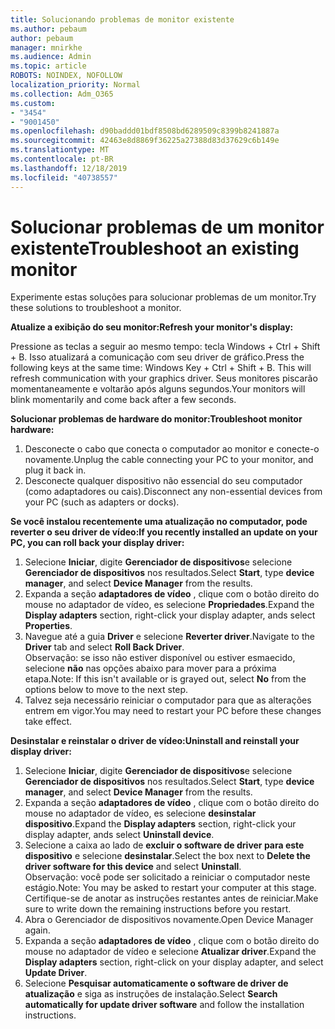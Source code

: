 ```yaml
---
title: Solucionando problemas de monitor existente
ms.author: pebaum
author: pebaum
manager: mnirkhe
ms.audience: Admin
ms.topic: article
ROBOTS: NOINDEX, NOFOLLOW
localization_priority: Normal
ms.collection: Adm_O365
ms.custom:
- "3454"
- "9001450"
ms.openlocfilehash: d90baddd01bdf8508bd6289509c8399b8241887a
ms.sourcegitcommit: 42463e8d8869f36225a27388d83d37629c6b149e
ms.translationtype: MT
ms.contentlocale: pt-BR
ms.lasthandoff: 12/18/2019
ms.locfileid: "40738557"
---
```

# <a name="troubleshoot-an-existing-monitor"></a><span data-ttu-id="c2115-102">Solucionar problemas de um monitor existente</span><span class="sxs-lookup"><span data-stu-id="c2115-102">Troubleshoot an existing monitor</span></span>

<span data-ttu-id="c2115-103">Experimente estas soluções para solucionar problemas de um monitor.</span><span class="sxs-lookup"><span data-stu-id="c2115-103">Try these solutions to troubleshoot a monitor.</span></span> 

<span data-ttu-id="c2115-104">**Atualize a exibição do seu monitor:**</span><span class="sxs-lookup"><span data-stu-id="c2115-104">**Refresh your monitor's display:**</span></span>

<span data-ttu-id="c2115-105">Pressione as teclas a seguir ao mesmo tempo: tecla Windows + Ctrl + Shift + B. Isso atualizará a comunicação com seu driver de gráfico.</span><span class="sxs-lookup"><span data-stu-id="c2115-105">Press the following keys at the same time: Windows Key  + Ctrl + Shift + B. This will refresh communication with your graphics driver.</span></span> <span data-ttu-id="c2115-106">Seus monitores piscarão momentaneamente e voltarão após alguns segundos.</span><span class="sxs-lookup"><span data-stu-id="c2115-106">Your monitors will blink momentarily and come back after a few seconds.</span></span>

<span data-ttu-id="c2115-107">**Solucionar problemas de hardware do monitor:**</span><span class="sxs-lookup"><span data-stu-id="c2115-107">**Troubleshoot monitor hardware:**</span></span>

1. <span data-ttu-id="c2115-108">Desconecte o cabo que conecta o computador ao monitor e conecte-o novamente.</span><span class="sxs-lookup"><span data-stu-id="c2115-108">Unplug the cable connecting your PC to your monitor, and plug it back in.</span></span>
2. <span data-ttu-id="c2115-109">Desconecte qualquer dispositivo não essencial do seu computador (como adaptadores ou cais).</span><span class="sxs-lookup"><span data-stu-id="c2115-109">Disconnect any non-essential devices from your PC (such as adapters or docks).</span></span>

<span data-ttu-id="c2115-110">**Se você instalou recentemente uma atualização no computador, pode reverter o seu driver de vídeo:**</span><span class="sxs-lookup"><span data-stu-id="c2115-110">**If you recently installed an update on your PC, you can roll back your display driver:**</span></span>

1. <span data-ttu-id="c2115-111">Selecione **Iniciar**, digite **Gerenciador de dispositivos**e selecione **Gerenciador de dispositivos** nos resultados.</span><span class="sxs-lookup"><span data-stu-id="c2115-111">Select **Start**, type **device manager**, and select **Device Manager** from the results.</span></span>
2. <span data-ttu-id="c2115-112">Expanda a seção **adaptadores de vídeo** , clique com o botão direito do mouse no adaptador de vídeo, es selecione **Propriedades**.</span><span class="sxs-lookup"><span data-stu-id="c2115-112">Expand the **Display adapters** section, right-click your display adapter, ands select **Properties**.</span></span>
3. <span data-ttu-id="c2115-113">Navegue até a guia **Driver** e selecione **Reverter driver**.</span><span class="sxs-lookup"><span data-stu-id="c2115-113">Navigate to the **Driver** tab and select **Roll Back Driver**.</span></span> <br>
<span data-ttu-id="c2115-114">Observação: se isso não estiver disponível ou estiver esmaecido, selecione **não** nas opções abaixo para mover para a próxima etapa.</span><span class="sxs-lookup"><span data-stu-id="c2115-114">Note: If this isn't available or is grayed out, select **No** from the options below to move to the next step.</span></span>
4. <span data-ttu-id="c2115-115">Talvez seja necessário reiniciar o computador para que as alterações entrem em vigor.</span><span class="sxs-lookup"><span data-stu-id="c2115-115">You may need to restart your PC before these changes take effect.</span></span>

<span data-ttu-id="c2115-116">**Desinstalar e reinstalar o driver de vídeo:**</span><span class="sxs-lookup"><span data-stu-id="c2115-116">**Uninstall and reinstall your display driver:**</span></span>

1. <span data-ttu-id="c2115-117">Selecione **Iniciar**, digite **Gerenciador de dispositivos**e selecione **Gerenciador de dispositivos** nos resultados.</span><span class="sxs-lookup"><span data-stu-id="c2115-117">Select **Start**, type **device manager**, and select **Device Manager** from the results.</span></span>
2. <span data-ttu-id="c2115-118">Expanda a seção **adaptadores de vídeo** , clique com o botão direito do mouse no adaptador de vídeo, es selecione **desinstalar dispositivo**.</span><span class="sxs-lookup"><span data-stu-id="c2115-118">Expand the **Display adapters** section, right-click your display adapter, ands select **Uninstall device**.</span></span> 
3. <span data-ttu-id="c2115-119">Selecione a caixa ao lado de **excluir o software de driver para este dispositivo** e selecione **desinstalar**.</span><span class="sxs-lookup"><span data-stu-id="c2115-119">Select the box next to **Delete the driver software for this device** and select **Uninstall**.</span></span><br>
<span data-ttu-id="c2115-120">Observação: você pode ser solicitado a reiniciar o computador neste estágio.</span><span class="sxs-lookup"><span data-stu-id="c2115-120">Note: You may be asked to restart your computer at this stage.</span></span> <span data-ttu-id="c2115-121">Certifique-se de anotar as instruções restantes antes de reiniciar.</span><span class="sxs-lookup"><span data-stu-id="c2115-121">Make sure to write down the remaining instructions before you restart.</span></span>
4. <span data-ttu-id="c2115-122">Abra o Gerenciador de dispositivos novamente.</span><span class="sxs-lookup"><span data-stu-id="c2115-122">Open Device Manager again.</span></span>
5. <span data-ttu-id="c2115-123">Expanda a seção **adaptadores de vídeo** , clique com o botão direito do mouse no adaptador de vídeo e selecione **Atualizar driver**.</span><span class="sxs-lookup"><span data-stu-id="c2115-123">Expand the **Display adapters** section, right-click on your display adapter, and select **Update Driver**.</span></span>
6. <span data-ttu-id="c2115-124">Selecione **Pesquisar automaticamente o software de driver de atualização** e siga as instruções de instalação.</span><span class="sxs-lookup"><span data-stu-id="c2115-124">Select **Search automatically for update driver software** and follow the installation instructions.</span></span>